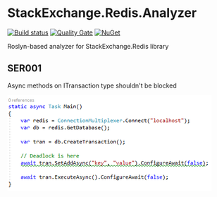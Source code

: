 # StackExchange.Redis.Analyzer

[![Build status](https://ci.appveyor.com/api/projects/status/jyrrv262f1h9ipfn?svg=true)](https://ci.appveyor.com/project/olsh/stack-exchange-redis-analyzer)
[![Quality Gate](https://sonarcloud.io/api/project_badges/measure?project=stack-exchange-redis-analyzer&metric=alert_status)](https://sonarcloud.io/dashboard?id=stack-exchange-redis-analyzer)
[![NuGet](https://img.shields.io/nuget/v/StackExchange.Redis.Analyzer.svg)](https://www.nuget.org/packages/StackExchange.Redis.Analyzer/)

Roslyn-based analyzer for StackExchange.Redis library

## SER001

Async methods on ITransaction type shouldn't be blocked

![SER001](https://github.com/olsh/stack-exchange-redis-analyzer/raw/master/images/SER001.png)
